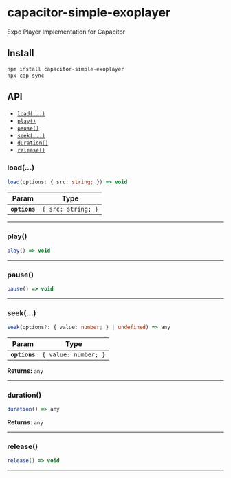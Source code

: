 # capacitor-simple-exoplayer

Expo Player Implementation for Capacitor

## Install

```bash
npm install capacitor-simple-exoplayer
npx cap sync
```

## API

<docgen-index>

* [`load(...)`](#load)
* [`play()`](#play)
* [`pause()`](#pause)
* [`seek(...)`](#seek)
* [`duration()`](#duration)
* [`release()`](#release)

</docgen-index>

<docgen-api>
<!--Update the source file JSDoc comments and rerun docgen to update the docs below-->

### load(...)

```typescript
load(options: { src: string; }) => void
```

| Param         | Type                          |
| ------------- | ----------------------------- |
| **`options`** | <code>{ src: string; }</code> |

--------------------


### play()

```typescript
play() => void
```

--------------------


### pause()

```typescript
pause() => void
```

--------------------


### seek(...)

```typescript
seek(options?: { value: number; } | undefined) => any
```

| Param         | Type                            |
| ------------- | ------------------------------- |
| **`options`** | <code>{ value: number; }</code> |

**Returns:** <code>any</code>

--------------------


### duration()

```typescript
duration() => any
```

**Returns:** <code>any</code>

--------------------


### release()

```typescript
release() => void
```

--------------------

</docgen-api>
